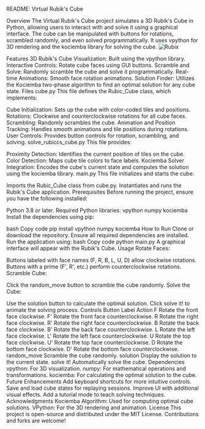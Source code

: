 README: Virtual Rubik's Cube

Overview
The Virtual Rubik's Cube project simulates a 3D Rubik's Cube in Python, allowing users to interact with and solve it using a graphical interface. The cube can be manipulated with buttons for rotations, scrambled randomly, and even solved programmatically. It uses vpython for 3D rendering and the kociemba library for solving the cube.
![Rubix](https://github.com/user-attachments/assets/022d850f-e958-4ff6-94d5-fd62a3e52b2b)

Features
3D Rubik's Cube Visualization: Built using the vpython library.
Interactive Controls: Rotate cube faces using GUI buttons.
Scramble and Solve: Randomly scramble the cube and solve it programmatically.
Real-time Animations: Smooth face rotation animations.
Solution Finder: Utilizes the Kociemba two-phase algorithm to find an optimal solution for any cube state.
Files
cube.py
This file defines the Rubic_Cube class, which implements:

Cube Initialization: Sets up the cube with color-coded tiles and positions.
Rotations: Clockwise and counterclockwise rotations for all cube faces.
Scrambling: Randomly scrambles the cube.
Animation and Position Tracking: Handles smooth animations and tile positions during rotations.
User Controls: Provides button controls for rotation, scrambling, and solving.
solve_rubiccs_cube.py
This file provides:

Proximity Detection: Identifies the current position of tiles on the cube.
Color Detection: Maps cube tile colors to face labels.
Kociemba Solver Integration: Encodes the cube's current state and computes the solution using the kociemba library.
main.py
This file initializes and starts the cube:

Imports the Rubic_Cube class from cube.py.
Instantiates and runs the Rubik's Cube application.
Prerequisites
Before running the project, ensure you have the following installed:

Python 3.8 or later.
Required Python libraries:
vpython
numpy
kociemba
Install the dependencies using pip:

bash
Copy code
pip install vpython numpy kociemba
How to Run
Clone or download the repository.
Ensure all required dependencies are installed.
Run the application using:
bash
Copy code
python main.py
A graphical interface will appear with the Rubik's Cube.
Usage
Rotate Faces:

Buttons labeled with face names (F, R, B, L, U, D) allow clockwise rotations.
Buttons with a prime (F', R', etc.) perform counterclockwise rotations.
Scramble Cube:

Click the random_move button to scramble the cube randomly.
Solve the Cube:

Use the solution button to calculate the optimal solution.
Click solve it! to animate the solving process.
Controls
Button Label	Action
F	Rotate the front face clockwise.
F'	Rotate the front face counterclockwise.
R	Rotate the right face clockwise.
R'	Rotate the right face counterclockwise.
B	Rotate the back face clockwise.
B'	Rotate the back face counterclockwise.
L	Rotate the left face clockwise.
L'	Rotate the left face counterclockwise.
U	Rotate the top face clockwise.
U'	Rotate the top face counterclockwise.
D	Rotate the bottom face clockwise.
D'	Rotate the bottom face counterclockwise.
random_move	Scramble the cube randomly.
solution	Display the solution to the current state.
solve it!	Automatically solve the cube.
Dependencies
vpython: For 3D visualization.
numpy: For mathematical operations and transformations.
kociemba: For calculating the optimal solution to the cube.
Future Enhancements
Add keyboard shortcuts for more intuitive controls.
Save and load cube states for replaying sessions.
Improve UI with additional visual effects.
Add a tutorial mode to teach solving techniques.
Acknowledgments
Kociemba Algorithm: Used for computing optimal cube solutions.
VPython: For the 3D rendering and animation.
License
This project is open-source and distributed under the MIT License. Contributions and forks are welcome!
